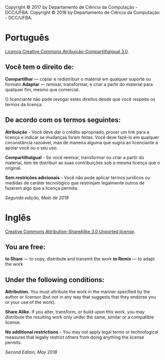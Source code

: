 Copyright © 2017 by Departamento de Ciência da Computação - DCC/UFBA.
Copyright © 2018 by Departamento de Ciência da Computação - DCC/UFBA.

# Português

[Licença Creative Commons Atribuição-CompartilhaIgual 3.0](http://creativecommons.org/licenses/by-sa/3.0/br/).

## Você tem o direito de:

**Compartilhar** — copiar e redistribuir o material em qualquer suporte ou formato
**Adaptar** — remixar, transformar, e criar a partir do material
    para qualquer fim, mesmo que comercial.

O licenciante não pode revogar estes direitos desde que você respeite os termos da licença.

## De acordo com os termos seguintes:

**Atribuição** - Você deve dar o crédito apropriado, prover um link para a licença 
e indicar se mudanças foram feitas. 
Você deve fazê-lo em qualquer circunstância razoável, 
mas de maneira alguma que sugira ao licenciante a apoiar você ou o seu uso. 

**CompartilhaIgual** - Se você remixar, transformar ou criar a partir do material, 
tem de distribuir as suas contribuições sob a mesma licença que o original.

**Sem restrições adicionais** - Você não pode aplicar termos jurídicos ou medidas de caráter tecnológico que restrinjam legalmente outros de fazerem algo que a licença permita. 

*Segunda edição, Maio de 2018*

# Inglês

[Creative Commons Attribution-ShareAlike 3.0 Unported license](http://creativecommons.org/licenses/by-sa/3.0).  

## You are free:

**to Share** — to copy, distribute and transmit the work
**to Remix** — to adapt the work

## Under the following conditions:

**Attribution.** You must attribute the work in the manner specified by the
author or licensor (but not in any way that suggests that they endorse you or
your use of the work).

**Share Alike.** If you alter, transform, or build upon this work, you may
distribute the resulting work only under the same, similar or a compatible
license.

**No additional restrictions** - You may not apply legal terms or technological measures that legally restrict others from doing anything the license permits. 

*Second Editon, May 2018*


